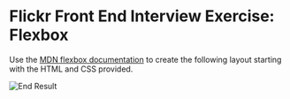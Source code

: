 # Flickr Front End Interview Exercise: Flexbox

Use the [MDN flexbox documentation](https://developer.mozilla.org/en-US/docs/Web/CSS/CSS_Flexible_Box_Layout/Using_CSS_flexible_boxes?redirectlocale=en-US&redirectslug=CSS%2FTutorials%2FUsing_CSS_flexible_boxes) to create the following layout starting with the HTML and CSS provided.

![End Result](http://static.jimwhimpey.com/screenshots/Screen_Shot_2016-01-22_at_11.59.01_AM.png)